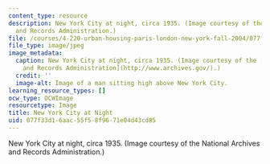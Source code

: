 ```yaml
---
content_type: resource
description: New York City at night, circa 1935. (Image courtesy of the National Archives
  and Records Administration.)
file: /courses/4-220-urban-housing-paris-london-new-york-fall-2004/077f33d16aac55f58f9671e04d43cd85_4-220f04.jpg
file_type: image/jpeg
image_metadata:
  caption: New York City at night, circa 1935. (Image courtesy of the [National Archives
    and Records Administration](http://www.archives.gov/).)
  credit: ''
  image-alt: Image of a man sitting high above New York City.
learning_resource_types: []
ocw_type: OCWImage
resourcetype: Image
title: New York City at Night
uid: 077f33d1-6aac-55f5-8f96-71e04d43cd85
---
```

New York City at night, circa 1935. (Image courtesy of the National Archives and Records Administration.)


